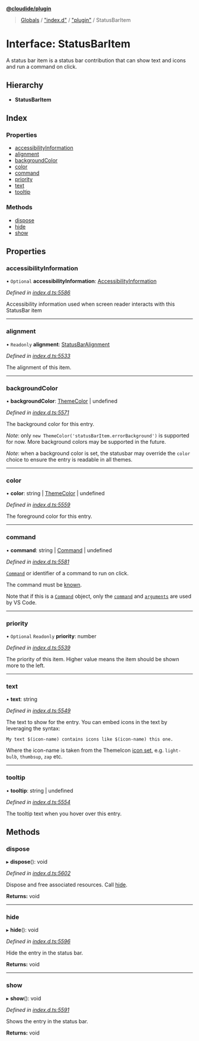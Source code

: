 **[@cloudide/plugin](../README.md)**

> [Globals](../README.md) / ["index.d"](../modules/_index_d_.md) / ["plugin"](../modules/_index_d_._plugin_.md) / StatusBarItem

# Interface: StatusBarItem

A status bar item is a status bar contribution that can
show text and icons and run a command on click.

## Hierarchy

* **StatusBarItem**

## Index

### Properties

* [accessibilityInformation](_index_d_._plugin_.statusbaritem.md#accessibilityinformation)
* [alignment](_index_d_._plugin_.statusbaritem.md#alignment)
* [backgroundColor](_index_d_._plugin_.statusbaritem.md#backgroundcolor)
* [color](_index_d_._plugin_.statusbaritem.md#color)
* [command](_index_d_._plugin_.statusbaritem.md#command)
* [priority](_index_d_._plugin_.statusbaritem.md#priority)
* [text](_index_d_._plugin_.statusbaritem.md#text)
* [tooltip](_index_d_._plugin_.statusbaritem.md#tooltip)

### Methods

* [dispose](_index_d_._plugin_.statusbaritem.md#dispose)
* [hide](_index_d_._plugin_.statusbaritem.md#hide)
* [show](_index_d_._plugin_.statusbaritem.md#show)

## Properties

### accessibilityInformation

• `Optional` **accessibilityInformation**: [AccessibilityInformation](_index_d_._plugin_.accessibilityinformation.md)

*Defined in [index.d.ts:5586](https://github.com/shuyaqian/cloudide-plugin-api/blob/9d985be/index.d.ts#L5586)*

Accessibility information used when screen reader interacts with this StatusBar item

___

### alignment

• `Readonly` **alignment**: [StatusBarAlignment](../enums/_index_d_._plugin_.statusbaralignment.md)

*Defined in [index.d.ts:5533](https://github.com/shuyaqian/cloudide-plugin-api/blob/9d985be/index.d.ts#L5533)*

The alignment of this item.

___

### backgroundColor

•  **backgroundColor**: [ThemeColor](../classes/_index_d_._plugin_.themecolor.md) \| undefined

*Defined in [index.d.ts:5571](https://github.com/shuyaqian/cloudide-plugin-api/blob/9d985be/index.d.ts#L5571)*

The background color for this entry.

*Note*: only `new ThemeColor('statusBarItem.errorBackground')` is
supported for now. More background colors may be supported in the
future.

*Note*: when a background color is set, the statusbar may override
the `color` choice to ensure the entry is readable in all themes.

___

### color

•  **color**: string \| [ThemeColor](../classes/_index_d_._plugin_.themecolor.md) \| undefined

*Defined in [index.d.ts:5559](https://github.com/shuyaqian/cloudide-plugin-api/blob/9d985be/index.d.ts#L5559)*

The foreground color for this entry.

___

### command

•  **command**: string \| [Command](_index_d_._plugin_.command.md) \| undefined

*Defined in [index.d.ts:5581](https://github.com/shuyaqian/cloudide-plugin-api/blob/9d985be/index.d.ts#L5581)*

[`Command`](#Command) or identifier of a command to run on click.

The command must be [known](#commands.getCommands).

Note that if this is a [`Command`](#Command) object, only the [`command`](#Command.command) and [`arguments`](#Command.arguments)
are used by VS Code.

___

### priority

• `Optional` `Readonly` **priority**: number

*Defined in [index.d.ts:5539](https://github.com/shuyaqian/cloudide-plugin-api/blob/9d985be/index.d.ts#L5539)*

The priority of this item. Higher value means the item should
be shown more to the left.

___

### text

•  **text**: string

*Defined in [index.d.ts:5549](https://github.com/shuyaqian/cloudide-plugin-api/blob/9d985be/index.d.ts#L5549)*

The text to show for the entry. You can embed icons in the text by leveraging the syntax:

`My text $(icon-name) contains icons like $(icon-name) this one.`

Where the icon-name is taken from the ThemeIcon [icon set](https://code.visualstudio.com/api/references/icons-in-labels#icon-listing), e.g.
`light-bulb`, `thumbsup`, `zap` etc.

___

### tooltip

•  **tooltip**: string \| undefined

*Defined in [index.d.ts:5554](https://github.com/shuyaqian/cloudide-plugin-api/blob/9d985be/index.d.ts#L5554)*

The tooltip text when you hover over this entry.

## Methods

### dispose

▸ **dispose**(): void

*Defined in [index.d.ts:5602](https://github.com/shuyaqian/cloudide-plugin-api/blob/9d985be/index.d.ts#L5602)*

Dispose and free associated resources. Call
[hide](#StatusBarItem.hide).

**Returns:** void

___

### hide

▸ **hide**(): void

*Defined in [index.d.ts:5596](https://github.com/shuyaqian/cloudide-plugin-api/blob/9d985be/index.d.ts#L5596)*

Hide the entry in the status bar.

**Returns:** void

___

### show

▸ **show**(): void

*Defined in [index.d.ts:5591](https://github.com/shuyaqian/cloudide-plugin-api/blob/9d985be/index.d.ts#L5591)*

Shows the entry in the status bar.

**Returns:** void
